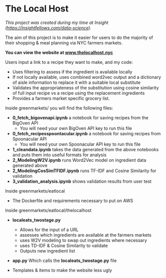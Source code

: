 # The Local Host
*This project was created during my time at Insight (https://insightfellows.com/data-science).*

The aim of this project is to make it easier for users to do the majority of their shopping & meal planning via NYC farmers markets. 

__You can view the website at www.thelocalhost.nyc__ 

Users input a link to a recipe they want to make, and my code:
*  Uses filtering to assess if the ingredient is available locally
* If not locally available, uses combined word2vec output and a dictionary of aisle information to replace it with a suitable local substitute
* Validates the appropriateness of the substitution using cosine similarity of full input recipe vs a recipe using the replacement ingredients
* Provides a farmers market specific grocery list.


Inside greenmarkets/ you will find the following files:

* __0_fetch_bigovenapi.ipynb__ a notebook for saving recipes from the BigOven API
  * You will need your own BigOven API key to run this file
* __0_fetch_recipesspoontacular.ipynb__ a notebook for saving recipes from Spoonacular API  
  * You will need your own Spoonacular API key to run this file
* __1_cleandata.ipynb__ takes the data generated from the above notebooks and puts them into useful formats for analysis
* __2_ModelingW2V.ipynb__ runs Word2Vec model on ingredient data generated above
* __2_ModelingCosSimTFIDF.ipynb__ runs TF-IDF and Cosine Similarity for validation 
* __3_validation_analysis.ipynb__ shows validation results from user test


Inside greenmarkets/eatlocal
* The Dockerfile and requirements necessary to put on AWS

Inside greenmarkets/eatlocal/thelocalhost
* __localeats_twostage.py__ 
  * Allows for the input of a URL
  * assesses which ingredients are available at the farmers markets
  * uses W2V modeling to swap out ingredients where necessary
  * uses TD-IDF & Cosine Similarity to validate
  * Outputs new ingredient list

* __app.py__ Which calls the __localeats_twostage.py__ file
* Templates & items to make the website less ugly

